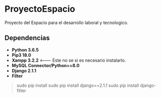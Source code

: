 # ProyectoEspacio
Proyecto del Espacio para el desarrollo laboral y tecnologico.

## Dependencias

+ **Python 3.6.5**
+ **Pip3 18.0** 
+ **Xampp 3.2.2** <--- Este no se si es necesario instalarlo.
+ **MySQL Connector/Python==8.0**
+ **Django 2.1.1**
+ **Filter**

> sudo pip install
> sudo pip install django==2.1.1
> sudo pip install django-filter
